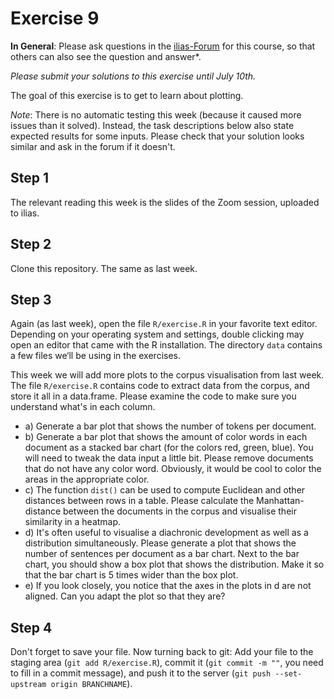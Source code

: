 # Exercise 9

**In General**: Please ask questions in the [ilias-Forum](https://www.ilias.uni-koeln.de/ilias/goto_uk_frm_3270419.html) for this course, so that others can also see the question and answer*.

*Please submit your solutions to this exercise until July 10th.*

The goal of this exercise is to get to learn about plotting.

*Note*: There is no automatic testing this week (because it caused more issues than it solved). Instead, the task descriptions below also state expected results for some inputs. Please check that your solution looks similar and ask in the forum if it doesn't.

## Step 1

The relevant reading this week is the slides of the Zoom session, uploaded to ilias.

## Step 2

Clone this repository. The same as last week.

## Step 3
Again (as last week), open the file `R/exercise.R` in your favorite text editor. Depending on your operating system and settings, double clicking may open an editor that came with the R installation. The directory `data` contains a few files we‘ll be using in the exercises.

This week we will add more plots to the corpus visualisation from last week. The file `R/exercise.R` contains code to extract data from the corpus, and store it all in a data.frame. Please examine the code to make sure you understand what's in each column.

- a) Generate a bar plot that shows the number of tokens per document.
- b) Generate a bar plot that shows the amount of color words in each document as a stacked bar chart (for the colors red, green, blue). You will need to tweak the data input a little bit. Please remove documents that do not have any color word. Obviously, it would be cool to color the areas in the appropriate color.
- c) The function `dist()` can be used to compute Euclidean and other distances between rows in a table. Please calculate the Manhattan-distance between the documents in the corpus and visualise their similarity in a heatmap.
- d) It's often useful to visualise a diachronic development as well as a distribution simultaneously. Please generate a plot that shows the number of sentences per document as a bar chart. Next to the bar chart, you should show a box plot that shows the distribution. Make it so that the bar chart is 5 times wider than the box plot.
- e) If you look closely, you notice that the axes in the plots in d are not aligned. Can you adapt the plot so that they are?

## Step 4
Don't forget to save your file.
Now turning back to git: Add your file to the staging area (`git add R/exercise.R`), commit it (`git commit -m ""`, you need to fill in a commit message), and push it to the server (`git push --set-upstream origin BRANCHNAME`).

